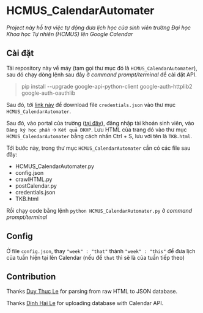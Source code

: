# HCMUS_CalendarAutomater
*Project này hỗ trợ việc tự động đưa lịch học của sinh viên trường Đại học Khoa học Tự nhiên (HCMUS) lên Google Calendar*

## Cài đặt

Tải repository này về máy (tạm gọi thư mục đó là `HCMUS_CalendarAutomater`), sau đó chạy dòng lệnh sau đây ở *command prompt/terminal* để cài đặt API.

>pip install --upgrade google-api-python-client google-auth-httplib2 google-auth-oauthlib

Sau đó, tới [link này](https://developers.google.com/calendar/quickstart/python) để download file `credentials.json` vào thư mục `HCMUS_CalendarAutomater`.

Sau đó, vào portal của trường ([tại đây](http://portal.hcmus.edu.vn)), đăng nhập tài khoản sinh viên, vào `Đăng ký học phần` -> `Kết quả ĐKHP`. Lưu HTML của trang đó vào thư mục `HCMUS_CalendarAutomater` bằng cách nhấn Ctrl + S, lưu với tên là `TKB.html`.

Tới bước này, trong thư mục `HCMUS_CalendarAutomater` cần có các file sau đây:
  - HCMUS_CalendarAutomater.py 
  - config.json
  - crawlHTML.py
  - postCalendar.py
  - credentials.json 
  - TKB.html 

Rồi chạy code bằng lệnh `python HCMUS_CalendarAutomater.py` ở *command prompt/terminal*

## Config 

Ở file `config.json`, thay ` "week" : "that" ` thành ` "week" : "this" ` để đưa lịch của tuần hiện tại lên Calendar (nếu để `that` thì sẽ là của tuần tiếp theo)

## Contribution

Thanks [Duy Thuc Le](https://github.com/leduykhongngu) for parsing from raw HTML to JSON database.

Thanks [Dinh Hai Le](https://github.com/pythagore1123) for uploading database with Calendar API.
